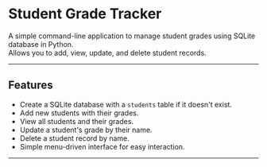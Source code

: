 # Student Grade Tracker

A simple command-line application to manage student grades using SQLite database in Python.  
Allows you to add, view, update, and delete student records.

---

## Features

- Create a SQLite database with a `students` table if it doesn't exist.
- Add new students with their grades.
- View all students and their grades.
- Update a student's grade by their name.
- Delete a student record by name.
- Simple menu-driven interface for easy interaction.

---
